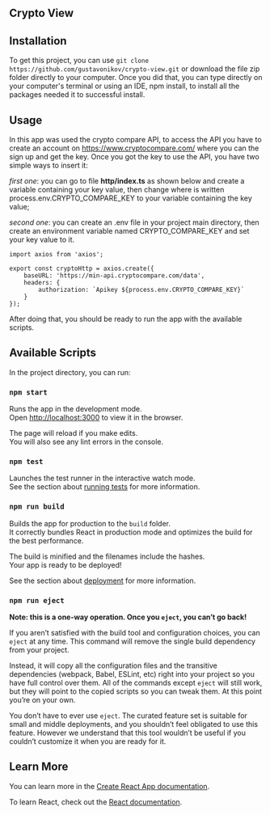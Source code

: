 ## Crypto View

## Installation

To get this project, you can use ``git clone https://github.com/gustavonikov/crypto-view.git`` or download the file zip folder directly to your computer.
Once you did that, you can type directly on your computer's terminal or using an IDE, npm install, to install all the packages needed it to successful install.

## Usage

In this app was used the crypto compare API, to access the API you have to create an account on https://www.cryptocompare.com/ where you can the sign up and get the key.
Once you got the key to use the API, you have two simple ways to insert it:

*first one*: you can go to file **http/index.ts** as shown below and create a variable containing your key value, then change where is written process.env.CRYPTO_COMPARE_KEY to your variable containing the key value; 

*second one*: you can create an .env file in your project main directory, then create an environment variable named CRYPTO_COMPARE_KEY and set your key value to it.

```
import axios from 'axios';

export const cryptoHttp = axios.create({
    baseURL: 'https://min-api.cryptocompare.com/data',
    headers: {
        authorization: `Apikey ${process.env.CRYPTO_COMPARE_KEY}`
    }
});
```
After doing that, you should be ready to run the app with the available scripts.

## Available Scripts

In the project directory, you can run:

### `npm start`

Runs the app in the development mode.\
Open [http://localhost:3000](http://localhost:3000) to view it in the browser.

The page will reload if you make edits.\
You will also see any lint errors in the console.

### `npm test`

Launches the test runner in the interactive watch mode.\
See the section about [running tests](https://facebook.github.io/create-react-app/docs/running-tests) for more information.

### `npm run build`

Builds the app for production to the `build` folder.\
It correctly bundles React in production mode and optimizes the build for the best performance.

The build is minified and the filenames include the hashes.\
Your app is ready to be deployed!

See the section about [deployment](https://facebook.github.io/create-react-app/docs/deployment) for more information.

### `npm run eject`

**Note: this is a one-way operation. Once you `eject`, you can’t go back!**

If you aren’t satisfied with the build tool and configuration choices, you can `eject` at any time. This command will remove the single build dependency from your project.

Instead, it will copy all the configuration files and the transitive dependencies (webpack, Babel, ESLint, etc) right into your project so you have full control over them. All of the commands except `eject` will still work, but they will point to the copied scripts so you can tweak them. At this point you’re on your own.

You don’t have to ever use `eject`. The curated feature set is suitable for small and middle deployments, and you shouldn’t feel obligated to use this feature. However we understand that this tool wouldn’t be useful if you couldn’t customize it when you are ready for it.

## Learn More

You can learn more in the [Create React App documentation](https://facebook.github.io/create-react-app/docs/getting-started).

To learn React, check out the [React documentation](https://reactjs.org/).
